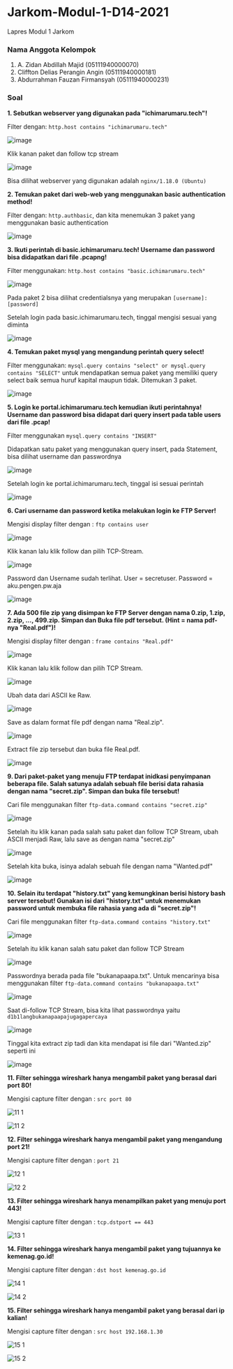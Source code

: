# Jarkom-Modul-1-D14-2021
Lapres Modul 1 Jarkom

### Nama Anggota Kelompok
1. A. Zidan Abdillah Majid (05111940000070)
2. Cliffton Delias Perangin Angin (05111940000181)
3. Abdurrahman Fauzan Firmansyah (05111940000231)

### Soal

**1.  Sebutkan webserver yang digunakan pada "ichimarumaru.tech"!**

Filter dengan: ```http.host contains "ichimarumaru.tech"```

![image](https://user-images.githubusercontent.com/72073667/134759201-09cc7eb1-80b2-43e1-a499-8ae4448b3169.png)

Klik kanan paket dan follow tcp stream

![image](https://user-images.githubusercontent.com/72073667/134759241-229be894-1f01-4cfe-9ea2-d6407bd00b80.png)

Bisa dilihat webserver yang digunakan adalah ```nginx/1.18.0 (Ubuntu)```

**2. Temukan paket dari web-web yang menggunakan basic authentication method!**

Filter dengan: ```http.authbasic```, dan kita menemukan 3 paket yang menggunakan basic authentication

![image](https://user-images.githubusercontent.com/72073667/134759408-bc258915-effc-45c1-bd10-015b3ab8a005.png)

**3. Ikuti perintah di basic.ichimarumaru.tech! Username dan password bisa didapatkan
dari file .pcapng!**

Filter menggunakan: ```http.host contains "basic.ichimarumaru.tech"```

![image](https://user-images.githubusercontent.com/72073667/134759422-5425ceee-3883-4185-a4b7-620d3137e548.png)

Pada paket 2 bisa dilihat credentialsnya yang merupakan ```[username]:[password]```

Setelah login pada basic.ichimarumaru.tech, tinggal mengisi sesuai yang diminta

![image](https://user-images.githubusercontent.com/72073667/134759446-0b008475-d5d8-4560-8d55-737525dc2e1a.png)

**4. Temukan paket mysql yang mengandung perintah query select!**

Filter menggunakan: ```mysql.query contains "select" or mysql.query contains "SELECT"``` untuk mendapatkan semua paket yang memiliki query select baik semua huruf kapital maupun tidak. Ditemukan 3 paket.

![image](https://user-images.githubusercontent.com/72073667/134759459-1c3352ed-3e5c-4f69-b6a1-c6eda36d37f0.png)

**5. Login ke portal.ichimarumaru.tech kemudian ikuti perintahnya! Username dan
password bisa didapat dari query insert pada table users dari file .pcap!**

Filter menggunakan ```mysql.query contains "INSERT"```

Didapatkan satu paket yang menggunakan query insert, pada Statement, bisa dilihat username dan passwordnya

![image](https://user-images.githubusercontent.com/72073667/134759481-9cac46c5-294a-4c61-acf5-63c2e51c74b5.png)

Setelah login ke portal.ichimarumaru.tech, tinggal isi sesuai perintah

![image](https://user-images.githubusercontent.com/72073667/134759490-9f894e41-3d6e-4845-815e-13223a19cc36.png)

**6. Cari username dan password ketika melakukan login ke FTP Server!**

Mengisi display filter dengan : ```ftp contains user```

![image](https://user-images.githubusercontent.com/55623766/134754850-ff8cf795-c8ae-4d26-9ac8-1a9973f3a4f4.png)

Klik kanan lalu klik follow dan pilih TCP-Stream.

![image](https://user-images.githubusercontent.com/55623766/134754871-91cd0f2a-7a56-4d87-a5fb-f1c1ff05ca42.png)

Password dan Username sudah terlihat. User = secretuser. Password = aku.pengen.pw.aja

![image](https://user-images.githubusercontent.com/55623766/134754875-8d5e7528-eff6-477f-9d37-f0237534dc5d.png)

**7. Ada 500 file zip yang disimpan ke FTP Server dengan nama 0.zip, 1.zip, 2.zip, ..., 499.zip. Simpan dan Buka file pdf tersebut. (Hint = nama pdf-nya "Real.pdf")!**

Mengisi display filter dengan : ```frame contains "Real.pdf"```

![image](https://user-images.githubusercontent.com/55623766/134754975-abda5fdc-9493-408e-acb0-67a7b01f315d.png)

Klik kanan lalu klik follow dan pilih TCP Stream.

![image](https://user-images.githubusercontent.com/55623766/134755003-0411e4f6-7839-4be7-b9d1-f0c46260beeb.png)

Ubah data dari ASCII ke Raw. 

![image](https://user-images.githubusercontent.com/55623766/134755051-71b394b2-40fd-40f0-805d-7d6832cc90b4.png)

Save as dalam format file pdf dengan nama "Real.zip".

![image](https://user-images.githubusercontent.com/55623766/134755072-43d3985c-6473-4a4c-8267-691fcf608e12.png)

Extract file zip tersebut dan buka file Real.pdf.

![image](https://user-images.githubusercontent.com/55623766/134755118-26dfa764-92bf-4d76-9505-aa07f9d03d71.png)

**9. Dari paket-paket yang menuju FTP terdapat inidkasi penyimpanan beberapa file. Salah satunya adalah sebuah file berisi data rahasia dengan nama "secret.zip". Simpan dan buka file tersebut!**

Cari file menggunakan filter ```ftp-data.command contains "secret.zip"```

![image](https://user-images.githubusercontent.com/55623766/134755214-e2792d2e-ad2d-4f59-88af-e33df64f054a.png)

Setelah itu klik kanan pada salah satu paket dan follow TCP Stream, ubah ASCII menjadi Raw, lalu save as dengan nama "secret.zip"

![image](https://user-images.githubusercontent.com/55623766/134755266-6196332c-e133-442c-808b-f13cd4b5d34d.png)

Setelah kita buka, isinya adalah sebuah file dengan nama "Wanted.pdf"

![image](https://user-images.githubusercontent.com/55623766/134755283-44dda1b7-640f-4dc1-8a57-c109526c02ce.png)

**10. Selain itu terdapat "history.txt" yang kemungkinan berisi history bash server tersebut! Gunakan isi dari "history.txt" untuk menemukan password untuk membuka file rahasia yang ada di "secret.zip"!**

Cari file menggunakan filter ```ftp-data.command contains "history.txt"```

![image](https://user-images.githubusercontent.com/55623766/134755376-2e77fa54-25da-44a0-97f4-848ebb933ccf.png)

Setelah itu klik kanan salah satu paket dan follow TCP Stream

![image](https://user-images.githubusercontent.com/55623766/134755398-e2da936a-b359-403e-871e-2314f7403c32.png)

Passwordnya berada pada file "bukanapaapa.txt". Untuk mencarinya bisa menggunakan filter ```ftp-data.command contains "bukanapaapa.txt"```

![image](https://user-images.githubusercontent.com/55623766/134755429-8f732c95-fe54-4c07-822f-42eceb1c005a.png)

Saat di-follow TCP Stream, bisa kita lihat passwordnya yaitu ```d1b1langbukanapaapajugagapercaya```

![image](https://user-images.githubusercontent.com/55623766/134755444-df741347-88bf-4307-80ef-96732b90e6c6.png)

Tinggal kita extract zip tadi dan kita mendapat isi file dari "Wanted.zip" seperti ini

![image](https://user-images.githubusercontent.com/55623766/134755471-143fef3c-22db-4d2b-86e8-5e93fc0c6900.png)

**11. Filter sehingga wireshark hanya mengambil paket yang berasal dari port 80!**

Mengisi capture filter dengan : ```src port 80```

![11 1](https://user-images.githubusercontent.com/90588333/134758943-a4a2f549-ccf0-49fb-bdef-a7eb12178eb3.png)

![11 2](https://user-images.githubusercontent.com/90588333/134758978-3f71fa1e-a4b7-44a5-b6f2-8a01c71e90b2.png)

**12. Filter sehingga wireshark hanya mengambil paket yang mengandung port 21!**

Mengisi capture filter dengan : ```port 21```

![12 1](https://user-images.githubusercontent.com/90588333/134759005-7cf00022-6454-48ee-bf9e-e8f916140d1f.png)

![12 2](https://user-images.githubusercontent.com/90588333/134759006-1f193785-d1c9-4cb6-8089-18465551609e.png)

**13. Filter sehingga wireshark hanya menampilkan paket yang menuju port 443!**

Mengisi capture filter dengan : ```tcp.dstport == 443```

![13 1](https://user-images.githubusercontent.com/90588333/134759474-b1b1d142-84bf-491d-9650-f944594c5e84.png)

**14. Filter sehingga wireshark hanya mengambil paket yang tujuannya ke kemenag.go.id!**

Mengisi capture filter dengan : ```dst host kemenag.go.id```

![14 1](https://user-images.githubusercontent.com/90588333/134759031-64223d76-e706-40b2-b3c0-774efcabb911.png)

![14 2](https://user-images.githubusercontent.com/90588333/134759033-d9b8e163-cb1f-40e3-845a-74aa1c1b2022.png)

**15. Filter sehingga wireshark hanya mengambil paket yang berasal dari ip kalian!**

Mengisi capture filter dengan : ```src host 192.168.1.30```

![15 1](https://user-images.githubusercontent.com/90588333/134759050-696f35dd-67d3-43d2-9e9a-87fc04cbcd38.png)

![15 2](https://user-images.githubusercontent.com/90588333/134759052-c0a2d327-026c-445b-8567-6b46efdecc24.png)
